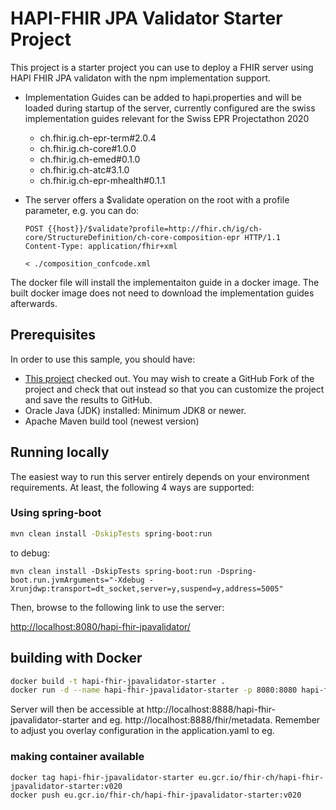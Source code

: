# HAPI-FHIR JPA Validator Starter Project

This project is a  starter project you can use to deploy a FHIR server using HAPI FHIR JPA validaton with the npm implementation support.

- Implementation Guides can be added to hapi.properties and will be loaded during startup of the server, currently configured are the swiss implementation guides relevant for the Swiss EPR Projectathon 2020

  - ch.fhir.ig.ch-epr-term#2.0.4
  - ch.fhir.ig.ch-core#1.0.0
  - ch.fhir.ig.ch-emed#0.1.0
  - ch.fhir.ig.ch-atc#3.1.0
  - ch.fhir.ig.ch-epr-mhealth#0.1.1

- The server offers a $validate operation on the root with a profile parameter, e.g. you can do:

  ```
  POST {{host}}/$validate?profile=http://fhir.ch/ig/ch-core/StructureDefinition/ch-core-composition-epr HTTP/1.1
  Content-Type: application/fhir+xml
  
  < ./composition_confcode.xml
  ```   

The docker file will install the implementaiton guide in a docker image. The built docker image does not need to download the implementation guides afterwards.

## Prerequisites

In order to use this sample, you should have:

- [This project](https://github.com/hapifhir/hapi-fhir-jpavalidator-starter) checked out. You may wish to create a GitHub Fork of the project and check that out instead so that you can customize the project and save the results to GitHub.
- Oracle Java (JDK) installed: Minimum JDK8 or newer.
- Apache Maven build tool (newest version)

## Running locally

The easiest way to run this server entirely depends on your environment requirements. At least, the following 4 ways are supported:

### Using spring-boot
```bash
mvn clean install -DskipTests spring-boot:run
```
to debug:

```
mvn clean install -DskipTests spring-boot:run -Dspring-boot.run.jvmArguments="-Xdebug -Xrunjdwp:transport=dt_socket,server=y,suspend=y,address=5005"
```



Then, browse to the following link to use the server:

[http://localhost:8080/hapi-fhir-jpavalidator/](http://localhost:8080/hapi-fhir-jpavalidator/)


## building with Docker

```bash
docker build -t hapi-fhir-jpavalidator-starter .
docker run -d --name hapi-fhir-jpavalidator-starter -p 8080:8080 hapi-fhir-jpavalidator-starter
```
Server will then be accessible at http://localhost:8888/hapi-fhir-jpavalidator-starter and eg. http://localhost:8888/fhir/metadata. Remember to adjust you overlay configuration in the application.yaml to eg.

### making container available
```
docker tag hapi-fhir-jpavalidator-starter eu.gcr.io/fhir-ch/hapi-fhir-jpavalidator-starter:v020
docker push eu.gcr.io/fhir-ch/hapi-fhir-jpavalidator-starter:v020
```